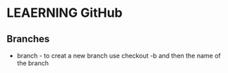 # LEAERNING GitHub

## Branches

- branch - to creat a new branch use checkout -b and then the name of the branch  
